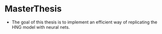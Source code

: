 # MasterThesis
- The goal of this thesis is to implement an efficient way of replicating the HNG model with neural nets. 
